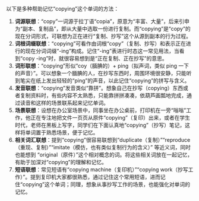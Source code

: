 以下是多种帮助记忆“copying”这个单词的方法：
1. **词源联想**：“copy”一词源于拉丁语“copia”，原意为“丰富、大量”，后来引申为“副本、复制品”，即从大量中选取一份进行复制。而“copying”是“copy”的现在分词形式，可联想为正在进行“复制、抄写”这个从源到副本的行为过程。
2. **词根词缀联想**：“copying”可看作由词根“copy”（复制、抄写）和表示正在进行的现在分词词缀“-ing”构成。记住“-ing”表进行时态这一常见用法，当看到“copy -ing”时，就很容易想到是“正在复制、正在抄写”的意思。 
3. **词形联想**：“copying”形似“coy（腼腆的）+ ping（拟声词，类似 ping 一下的声音）”。可以想象一个腼腆的人，在抄写东西时，周围环境很安静，只能听到笔尖在纸上发出轻轻的“ping”的声音，以此记住“copying”的拼写与含义。 
4. **发音联想**：“copying”发音类似“靠拼”。想象自己在抄写（copying）东西或者复制资料时，有些内容不太熟悉，只能靠拼拼凑凑，依葫芦画瓢地完成，通过读音和这样的场景联系起来记忆单词。 
5. **场景联想**：设想在办公室场景中，同事坐在办公桌前，打印机在一旁“嗡嗡”工作，他正在专注地把文件一页页从原件“copying”（复印）出来，或者在学生时代，老师在黑板上写字，同学们在下面认真地“copying”（抄写）笔记，这样将单词置于熟悉场景，便于记忆。 
6. **相关词汇联想**：提到“copying”很容易联想到“duplicate（复制）”“reproduce（重现、复制）”“imitate（模仿，也有类似复制行为的含义）” 等近义词，同时也能想到 “original（原件）”这个相对概念的词。将这些相关词放在一起记忆，有助于加深对“copying”的理解和记忆。 
7. **短语联想**：常见短语有“copying machine（复印机）”“copying work（抄写工作）”。提到复印机大家都很熟悉，通过记住这个常用短语，进而记住“copying”这个单词；同理，想象从事抄写工作的场景，也能强化对单词的记忆。 